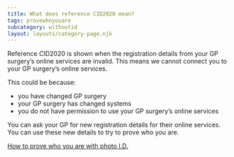 ```yaml
---
title: What does reference CID2020 mean?
tags: provewhoyouare
subcategory: withoutid
layout: layouts/category-page.njk
---
```

Reference CID2020 is shown when the registration details from your GP surgery’s online services are invalid. This means we cannot connect you to your GP surgery’s online services.

This could be because:
* you have changed GP surgery
* your GP surgery has changed systems
* you do not have permission to use your GP surgery’s online services

You can ask your GP for new registration details for their online services. You can use these new details to try to prove who you are.

[How to prove who you are with photo I.D.](# "How to prove who you are with photo I.D.")


